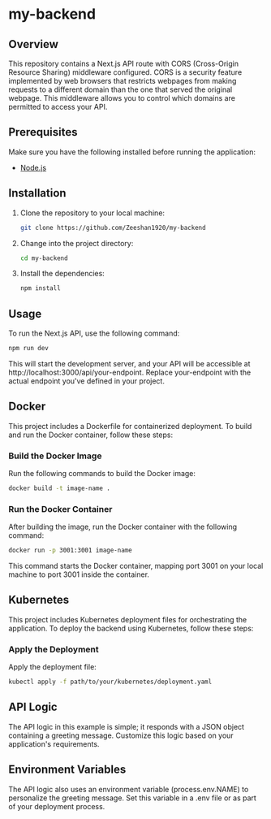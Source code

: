 # my-backend

## Overview

This repository contains a Next.js API route with CORS (Cross-Origin Resource Sharing) middleware configured. CORS is a security feature implemented by web browsers that restricts webpages from making requests to a different domain than the one that served the original webpage. This middleware allows you to control which domains are permitted to access your API.

## Prerequisites

Make sure you have the following installed before running the application:
- [Node.js](https://nodejs.org/en)

## Installation

1. Clone the repository to your local machine:
    ```bash
    git clone https://github.com/Zeeshan1920/my-backend
    ```

2. Change into the project directory:
    ```bash
    cd my-backend
    ```

3. Install the dependencies:
    ```bash
    npm install
    ```

## Usage

To run the Next.js API, use the following command:
```bash
npm run dev
```
This will start the development server, and your API will be accessible at http://localhost:3000/api/your-endpoint. Replace your-endpoint with the actual endpoint you've defined in your project.

## Docker

This project includes a Dockerfile for containerized deployment. To build and run the Docker container, follow these steps:

### Build the Docker Image

Run the following commands to build the Docker image:

```bash
docker build -t image-name .
```
### Run the Docker Container
After building the image, run the Docker container with the following command:

```bash
docker run -p 3001:3001 image-name
```
This command starts the Docker container, mapping port 3001 on your local machine to port 3001 inside the container.

## Kubernetes

This project includes Kubernetes deployment files for orchestrating the application. To deploy the backend using Kubernetes, follow these steps:

### Apply the Deployment

Apply the deployment file:

```bash
kubectl apply -f path/to/your/kubernetes/deployment.yaml
```

## API Logic
The API logic in this example is simple; it responds with a JSON object containing a greeting message. Customize this logic based on your application's requirements.

## Environment Variables
The API logic also uses an environment variable (process.env.NAME) to personalize the greeting message. Set this variable in a .env file or as part of your deployment process. 
